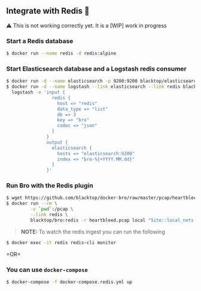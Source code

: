 Integrate with Redis :construction:
--------------------

:warning: This is not working correctly yet.  It is a [WIP] work in progress

### Start a Redis database

```bash
$ docker run --name redis -d redis:alpine
```

### Start Elasticsearch database and a Logstash redis consumer

```bash
$ docker run -d --name elasticsearch -p 9200:9200 blacktop/elasticsearch:5.5
$ docker run -d --name logstash --link elasticsearch --link redis blacktop/logstash:5.5 \
  logstash -e 'input {  
                 redis {
                   host => "redis"
                   data_type => "list"
                   db => 3
                   key => "bro"
                   codec => "json"
                 }
               }
               output {
                 elasticsearch {
                   hosts => "elasticsearch:9200"
                   index => "bro-%{+YYYY.MM.dd}"
                 }
               }'
```

### Run Bro with the Redis plugin

```bash
$ wget https://github.com/blacktop/docker-bro/raw/master/pcap/heartbleed.pcap
$ docker run --rm \
         -v `pwd`:/pcap \
         --link redis \
         blacktop/bro:redis -r heartbleed.pcap local "Site::local_nets += { 192.168.11.0/24 }"
```

> **NOTE:** To watch the redis ingest you can run the following

```bash
$ docker exec -it redis redis-cli monitor
```

=OR=

### You can use `docker-compose`

```bash
$ docker-compose -f docker-compose.redis.yml up
```
